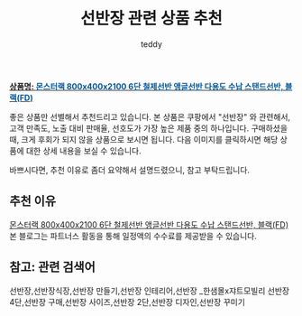 ﻿---
layout: post
title:  "선반장 관련 상품 추천"
author: teddy
categories: [ 가구/인테리어 ]
tags: [선반장,선반장식장,선반장 만들기,선반장 인테리어,선반장 _한샘몰x쟈트모빌리 선반장 4단,선반장 구매,선반장 사이즈,선반장 2단,선반장 디자인,선반장 꾸미기]
image: https://static.coupangcdn.com/image/vendor_inventory/4cb7/a08cc4119f25f1bdbc8866b63534e2d178db4db6a0b95d9bd7b53bd2d859.jpg 
description: "쿠팡에서 선반장 관련 상품으로 가장 고객 선호도가 높은 제품 중 하나입니다."
---

<a href="https://link.coupang.com/re/AFFSDP?lptag=AF3256674&pageKey=179342235&itemId=513728564&vendorItemId=4321885393&traceid=V0-153-d48b5af4614756d7"><b>상품명: <font color='#01579B'>몬스터랙 800x400x2100 6단 철제선반 앵글선반 다용도 수납 스탠드선반, 블랙(FD)</font></b></a>

좋은 상품만 선별해서 추천드리고 있습니다.
본 상품은 쿠팡에서 "선반장" 와 관련해서, 고객 만족도, 노출 대비 판매율, 선호도가 가장 높은 제품 중의 하나입니다.
구매하셨을 때, 크게 후회가 되지 않을 상품으로 보시면 됩니다. 
다음 이미지를 클릭하시면 해당 상품에 대한 상세 내용을 보실 수 있습니다.

바쁘시다면, 추천 이유로 좀더 요약해서 설명드렸으니, 참고 부탁드립니다.

## 추천 이유 

<a href="https://link.coupang.com/re/AFFSDP?lptag=AF3256674&pageKey=179342235&itemId=513728564&vendorItemId=4321885393&traceid=V0-153-d48b5af4614756d7">몬스터랙 800x400x2100 6단 철제선반 앵글선반 다용도 수납 스탠드선반, 블랙(FD)</a>
본 블로그는 파트너스 활동을 통해 일정액의 수수료를 제공받을 수 있습니다.

## 참고: 관련 검색어    
선반장,선반장식장,선반장 만들기,선반장 인테리어,선반장 _한샘몰x쟈트모빌리 선반장 4단,선반장 구매,선반장 사이즈,선반장 2단,선반장 디자인,선반장 꾸미기